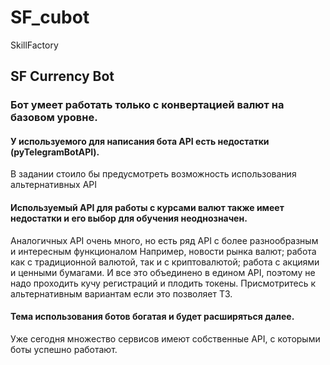 # SF_cubot
SkillFactory
<br>
<H2>SF Currency Bot
<H3>Бот умеет работать только с конвертацией валют на базовом уровне.</H3>
<H4>У используемого для написания бота API есть недостатки (pyTelegramBotAPI).</H4>
<p>В задании стоило бы предусмотреть возможность использования альтернативных API
<H4>Используемый API для работы с курсами валют также имеет недостатки и его выбор для обучения неоднозначен.</H4>
<p>Аналогичных API очень много, но есть ряд API с более разнообразным и интересным функционалом
Например, новости рынка валют; работа как с традиционной валютой, так и с криптовалютой;
работа с акциями и ценными бумагами. И все это объединено в едином API, поэтому не надо
проходить кучу регистраций и плодить токены. Присмотритесь к альтернативным вариантам если это позволяет ТЗ.
<H4>Тема использования ботов богатая и будет расширяться далее.</H4>
<p>Уже сегодня множество сервисов имеют собственные API, с которыми боты успешно работают.
